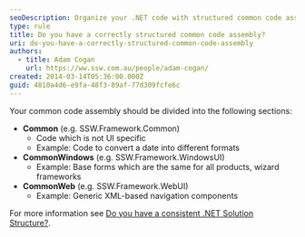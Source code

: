 ```yaml
---
seoDescription: Organize your .NET code with structured common code assemblies into Common, CommonWindows, and CommonWeb sections.
type: rule
title: Do you have a correctly structured common code assembly?
uri: do-you-have-a-correctly-structured-common-code-assembly
authors:
  - title: Adam Cogan
    url: https://ww.ssw.com.au/people/adam-cogan/
created: 2014-03-14T05:36:00.000Z
guid: 4810a4d6-e9fa-48f3-89af-77d309fcfe6c
---
```


Your common code assembly should be divided into the following sections:

 <!--endintro-->

- **Common** (e.g. SSW.Framework.Common)
  - Code which is not UI specific
  - Example: Code to convert a date into different formats
- **CommonWindows** (e.g. SSW.Framework.WindowsUI)
  - Example: Base forms which are the same for all products, wizard frameworks
- **CommonWeb** (e.g. SSW.Framework.WebUI)
  - Example: Generic XML-based navigation components

For more information see [Do you have a consistent .NET Solution Structure?](/do-you-have-a-consistent-net-solution-structure).
